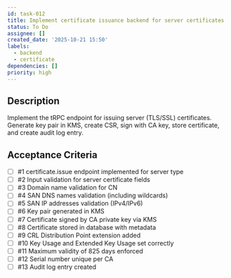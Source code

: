 ```yaml
---
id: task-012
title: Implement certificate issuance backend for server certificates
status: To Do
assignee: []
created_date: '2025-10-21 15:50'
labels:
  - backend
  - certificate
dependencies: []
priority: high
---
```


## Description

<!-- SECTION:DESCRIPTION:BEGIN -->
Implement the tRPC endpoint for issuing server (TLS/SSL) certificates. Generate key pair in KMS, create CSR, sign with CA key, store certificate, and create audit log entry.
<!-- SECTION:DESCRIPTION:END -->

## Acceptance Criteria
<!-- AC:BEGIN -->
- [ ] #1 certificate.issue endpoint implemented for server type
- [ ] #2 Input validation for server certificate fields
- [ ] #3 Domain name validation for CN
- [ ] #4 SAN DNS names validation (including wildcards)
- [ ] #5 SAN IP addresses validation (IPv4/IPv6)
- [ ] #6 Key pair generated in KMS
- [ ] #7 Certificate signed by CA private key via KMS
- [ ] #8 Certificate stored in database with metadata
- [ ] #9 CRL Distribution Point extension added
- [ ] #10 Key Usage and Extended Key Usage set correctly
- [ ] #11 Maximum validity of 825 days enforced
- [ ] #12 Serial number unique per CA
- [ ] #13 Audit log entry created
<!-- AC:END -->

